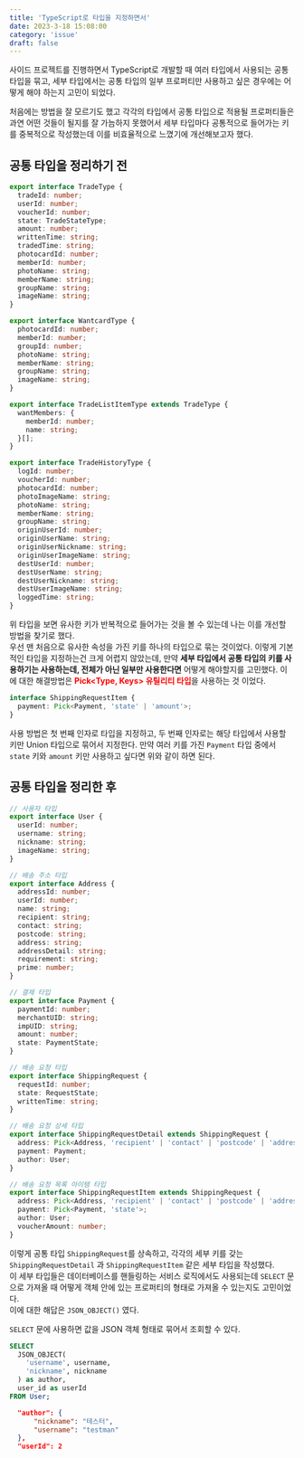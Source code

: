```yaml
---
title: 'TypeScript로 타입을 지정하면서'
date: 2023-3-18 15:08:00
category: 'issue'
draft: false
---
```


사이드 프로젝트를 진행하면서 TypeScript로 개발할 때 여러 타입에서 사용되는 공통 타입을 묶고, 세부 타입에서는 공통 타입의 일부 프로퍼티만 사용하고 싶은 경우에는 어떻게 해야 하는지 고민이 되었다.  

처음에는 방법을 잘 모르기도 했고 각각의 타입에서 공통 타입으로 적용될 프로퍼티들은 과연 어떤 것들이 될지를 잘 가늠하지 못했어서 세부 타입마다 공통적으로 들어가는 키를 중복적으로 작성했는데 이를 비효율적으로 느꼈기에 개선해보고자 했다.


## 공통 타입을 정리하기 전
```ts
export interface TradeType {
  tradeId: number;
  userId: number;
  voucherId: number;
  state: TradeStateType;
  amount: number;
  writtenTime: string;
  tradedTime: string;
  photocardId: number;
  memberId: number;
  photoName: string;
  memberName: string;
  groupName: string;
  imageName: string;
}

export interface WantcardType {
  photocardId: number;
  memberId: number;
  groupId: number;
  photoName: string;
  memberName: string;
  groupName: string;
  imageName: string;
}

export interface TradeListItemType extends TradeType {
  wantMembers: {
    memberId: number;
    name: string;
  }[];
}

export interface TradeHistoryType {
  logId: number;
  voucherId: number;
  photocardId: number;
  photoImageName: string;
  photoName: string;
  memberName: string;
  groupName: string;
  originUserId: number;
  originUserName: string;
  originUserNickname: string;
  originUserImageName: string;
  destUserId: number;
  destUserName: string;
  destUserNickname: string;
  destUserImageName: string;
  loggedTime: string;
}
```

위 타입을 보면 유사한 키가 반복적으로 들어가는 것을 볼 수 있는데 나는 이를 개선할 방법을 찾기로 했다.  
우선 맨 처음으로 유사한 속성을 가진 키를 하나의 타입으로 묶는 것이었다. 이렇게 기본적인 타입을 지정하는건 크게 어렵지 않았는데, 만약 **세부 타입에서 공통 타입의 키를 사용하기는 사용하는데, 전체가 아닌 일부만 사용한다면** 어떻게 해야할지를 고민했다. 이에 대한 해결방법은 <b style="color: red">**Pick<Type, Keys> 유틸리티 타입**</b>을 사용하는 것 이었다.  

```ts
interface ShippingRequestItem {
  payment: Pick<Payment, 'state' | 'amount'>;
}
```

사용 방법은 첫 번째 인자로 타입을 지정하고, 두 번째 인자로는 해당 타입에서 사용할 키만 Union 타입으로 묶어서 지정한다.
만약 여러 키를 가진 `Payment` 타입 중에서 `state` 키와 `amount` 키만 사용하고 싶다면 위와 같이 하면 된다.

## 공통 타입을 정리한 후
```ts
// 사용자 타입
export interface User {
  userId: number;
  username: string;
  nickname: string;
  imageName: string;
}

// 배송 주소 타입
export interface Address {
  addressId: number;
  userId: number;
  name: string;
  recipient: string;
  contact: string;
  postcode: string;
  address: string;
  addressDetail: string;
  requirement: string;
  prime: number;
}

// 결제 타입
export interface Payment {
  paymentId: number;
  merchantUID: string;
  impUID: string;
  amount: number;
  state: PaymentState;
}

// 배송 요청 타입
export interface ShippingRequest {
  requestId: number;
  state: RequestState;
  writtenTime: string;
}

// 배송 요청 상세 타입
export interface ShippingRequestDetail extends ShippingRequest {
  address: Pick<Address, 'recipient' | 'contact' | 'postcode' | 'address' | 'addressDetail' | 'requirement'>;
  payment: Payment;
  author: User;
}

// 배송 요청 목록 아이템 타입
export interface ShippingRequestItem extends ShippingRequest {
  address: Pick<Address, 'recipient' | 'contact' | 'postcode' | 'address' | 'addressDetail' | 'requirement'>;
  payment: Pick<Payment, 'state'>;
  author: User;
  voucherAmount: number;
}
```

이렇게 공통 타입 `ShippingRequest`를 상속하고, 각각의 세부 키를 갖는 `ShippingRequestDetail` 과 `ShippingRequestItem` 같은 세부 타입을 작성했다.  
이 세부 타입들은 데이터베이스를 핸들링하는 서비스 로직에서도 사용되는데 `SELECT` 문으로 가져올 때 어떻게 객체 안에 있는 프로퍼티의 형태로 가져올 수 있는지도 고민이었다.  
이에 대한 해답은 `JSON_OBJECT()` 였다.  

`SELECT` 문에 사용하면 값을 JSON 객체 형태로 묶어서 조회할 수 있다.

```sql
SELECT
  JSON_OBJECT(
    'username', username,
    'nickname', nickname
  ) as author,
  user_id as userId
FROM User;
```

```json
  "author": {
      "nickname": "테스터",
      "username": "testman"
  },
  "userId": 2
```